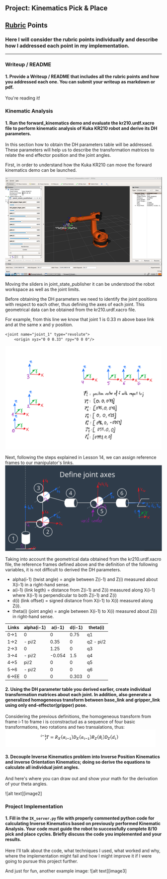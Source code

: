 ## Project: Kinematics Pick & Place

[//]: # (Image References)

[ForwardKinematcs]: ./misc_images/ForwardKinematcs.png
[URDF]: ./misc_images/URDF.png
[DHRF]: ./misc_images/DHRF.png
[TransformRotation]: ./misc_images/TransformRotation.png

## [Rubric](https://review.udacity.com/#!/rubrics/972/view) Points
### Here I will consider the rubric points individually and describe how I addressed each point in my implementation.  

---
### Writeup / README

#### 1. Provide a Writeup / README that includes all the rubric points and how you addressed each one.  You can submit your writeup as markdown or pdf.  

You're reading it!

### Kinematic Analysis
#### 1. Run the forward_kinematics demo and evaluate the kr210.urdf.xacro file to perform kinematic analysis of Kuka KR210 robot and derive its DH parameters.

In this section how to obtain the DH parameters table will be addressed. These parameters will help us to describe the transformation
matrices to relate the end effector position and the joint angles.

First, in order to understand how the Kuka KR210 can move the forward kinematics demo can be launched.

![alt text][ForwardKinematcs]

Moving the sliders in joint_state_publisher it can be understood the robot workspace as well as the joint limits.

Before obtaining the DH parameters we need to identify the joint positions with respect to each other, thus defining
the axes of each joint. This geometrical data can be obtained from the kr210.urdf.xacro file.

For example, from this line we know that joint 1 is 0.33 m above base link and at the same x and y position.

```
<joint name="joint_1" type="revolute">
    <origin xyz="0 0 0.33" rpy="0 0 0"/>
```
![alt text][URDF]

Next, following the steps explained in Lesson 14, we can assign reference frames to our manipulator's links.
![alt text][DHRF]

Taking into account the geometrical data obtained from the kr210.urdf.xacro file, the reference frames defined 
above and the definition of the following variables, it is not difficult to derived the DH parameters.
* alpha(i-1) (twist angle) = angle between Z(i-1) and Z(i) measured about X(i-1) in a right-hand sense.
* a(i-1) (link legth) = distance from  Z(i-1) and Z(i) measured along X(i-1) where X(i-1) is
perpendicular to both Z(i-1) and Z(i)
* d(i) (link offset) = signed distance from X(i-1) to X(i) measured along Z(i). 
* theta(i) (joint angle) = angle between X(i-1) to X(i) measured about Z(i) in right-hand sense.

Links | alpha(i-1) | a(i-1) | d(i-1) | theta(i)
--- | --- | --- | --- | ---
0->1 | 0 | 0 | 0.75 | q1
1->2 | - pi/2 | 0.35 | 0 | q2 - pi/2 
2->3 | 0 | 1.25 | 0 | q3
3->4 |  - pi/2 | -0.054 | 1.5 | q4
4->5 | pi/2 | 0 | 0 | q5
5->6 | - pi/2 | 0 | 0 | q6
6->EE | 0 | 0 | 0.303 | 0

#### 2. Using the DH parameter table you derived earlier, create individual transformation matrices about each joint. In addition, also generate a generalized homogeneous transform between base_link and gripper_link using only end-effector(gripper) pose.
Considering the previous definitions, the homogeneous transform from frame i-1 to frame i is cconstractud as a sequence of four basic transformations, two rotations and two transalations, thus:
![alt text][TransformRotation]




#### 3. Decouple Inverse Kinematics problem into Inverse Position Kinematics and inverse Orientation Kinematics; doing so derive the equations to calculate all individual joint angles.

And here's where you can draw out and show your math for the derivation of your theta angles. 

![alt text][image2]

### Project Implementation

#### 1. Fill in the `IK_server.py` file with properly commented python code for calculating Inverse Kinematics based on previously performed Kinematic Analysis. Your code must guide the robot to successfully complete 8/10 pick and place cycles. Briefly discuss the code you implemented and your results. 


Here I'll talk about the code, what techniques I used, what worked and why, where the implementation might fail and how I might improve it if I were going to pursue this project further.  


And just for fun, another example image:
![alt text][image3]


